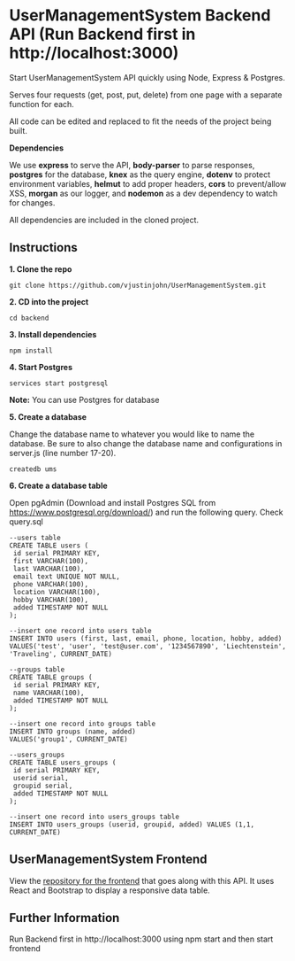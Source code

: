 # UserManagementSystem Backend API (Run Backend first in http://localhost:3000)

Start UserManagementSystem API quickly using Node, Express & Postgres.

Serves four requests (get, post, put, delete) from one page with a separate function for each.

All code can be edited and replaced to fit the needs of the project being built.

**Dependencies**

We use **express** to serve the API, **body-parser** to parse responses, **postgres** for the database, **knex** as the query engine, **dotenv** to protect environment variables, **helmut** to add proper headers, **cors** to prevent/allow XSS, **morgan** as our logger, and **nodemon** as a dev dependency to watch for changes.

All dependencies are included in the cloned project.

## Instructions

**1. Clone the repo**

```
git clone https://github.com/vjustinjohn/UserManagementSystem.git
```

**2. CD into the project**

```
cd backend
```

**3. Install dependencies**

```
npm install
```

**4. Start Postgres**

```
services start postgresql
```

**Note:** You can use Postgres for database

**5. Create a database**

Change the database name to whatever you would like to name the database. Be sure to also change the database name and configurations in server.js (line number 17-20).

```
createdb ums
```

**6. Create a database table**

Open pgAdmin (Download and install Postgres SQL from https://www.postgresql.org/download/) and run the following query.
Check query.sql

```
--users table
CREATE TABLE users (
 id serial PRIMARY KEY,
 first VARCHAR(100),
 last VARCHAR(100),
 email text UNIQUE NOT NULL,
 phone VARCHAR(100),
 location VARCHAR(100),
 hobby VARCHAR(100),
 added TIMESTAMP NOT NULL
);

--insert one record into users table
INSERT INTO users (first, last, email, phone, location, hobby, added)
VALUES('test', 'user', 'test@user.com', '1234567890', 'Liechtenstein', 'Traveling', CURRENT_DATE)

--groups table
CREATE TABLE groups (
 id serial PRIMARY KEY,
 name VARCHAR(100),
 added TIMESTAMP NOT NULL
);

--insert one record into groups table
INSERT INTO groups (name, added)
VALUES('group1', CURRENT_DATE)

--users_groups
CREATE TABLE users_groups (
 id serial PRIMARY KEY,
 userid serial,
 groupid serial,
 added TIMESTAMP NOT NULL
);

--insert one record into users_groups table
INSERT INTO users_groups (userid, groupid, added) VALUES (1,1, CURRENT_DATE)
```

## UserManagementSystem Frontend
View the [repository for the frontend](https://github.com/vjustinjohn/UserManagementSystem/tree/master/frontend) that goes along with this API. It uses React and Bootstrap to display a responsive data table.

## Further Information

Run Backend first in http://localhost:3000 using npm start and then start frontend
